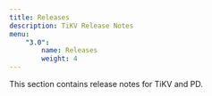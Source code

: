 ```yaml
---
title: Releases
description: TiKV Release Notes
menu:
    "3.0":
        name: Releases
        weight: 4
---
```


This section contains release notes for TiKV and PD.